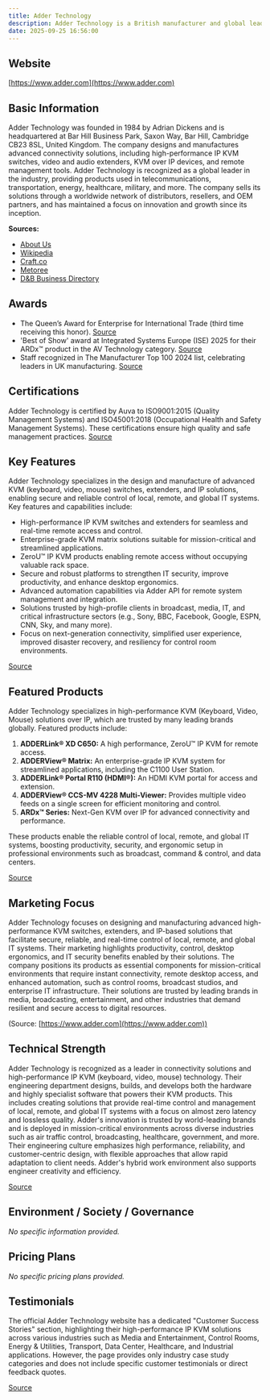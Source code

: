 ```yaml
---
title: Adder Technology
description: Adder Technology is a British manufacturer and global leader in high-performance KVM (keyboard, video, mouse) solutions, specializing in connectivity products that enable secure, real-time control and management of distributed IT systems. Founded in 1984 and headquartered in Bar Hill, Cambridge, UK, Adder serves diverse industries with products such as KVM switches, extenders, converters, and remote management solutions.
date: 2025-09-25 16:56:00
---
```


## Website

[https://www.adder.com](https://www.adder.com)

## Basic Information

Adder Technology was founded in 1984 by Adrian Dickens and is headquartered at Bar Hill Business Park, Saxon Way, Bar Hill, Cambridge CB23 8SL, United Kingdom. The company designs and manufactures advanced connectivity solutions, including high-performance IP KVM switches, video and audio extenders, KVM over IP devices, and remote management tools. Adder Technology is recognized as a global leader in the industry, providing products used in telecommunications, transportation, energy, healthcare, military, and more. The company sells its solutions through a worldwide network of distributors, resellers, and OEM partners, and has maintained a focus on innovation and growth since its inception.

**Sources:**

- [About Us](https://www.adder.com/en/about-us)
- [Wikipedia](https://en.wikipedia.org/wiki/Adder_Technology)
- [Craft.co](https://craft.co/adder-technology)
- [Metoree](https://us.metoree.com/companies/141108/)
- [D&B Business Directory](https://www.dnb.com/business-directory/company-profiles.adder_technology_limited.03ccd74c03541ba59b69ba7b9af22353.html)

## Awards

- The Queen’s Award for Enterprise for International Trade (third time receiving this honor).
  [Source](https://www.adder.com/en/news-media/press-releases/adder-celebrates-queens-award-success-ceremony)
- 'Best of Show' award at Integrated Systems Europe (ISE) 2025 for their ARDx™ product in the AV Technology category.
  [Source](https://www.adder.com/en/search?amp%3Bkeywords=&amp%3Bpage=1&f%5B0%5D=group%3Anews_%26_media&keywords=&page=6&search_type_1=product)
- Staff recognized in The Manufacturer Top 100 2024 list, celebrating leaders in UK manufacturing.
  [Source](https://www.adder.com/en/news-media/blogs/celebrating-excellence-adders-dynamic-duo-shine-2024s-manufacturer-top-100)

## Certifications

Adder Technology is certified by Auva to ISO9001:2015 (Quality Management Systems) and ISO45001:2018 (Occupational Health and Safety Management Systems). These certifications ensure high quality and safe management practices.
[Source](https://www.adder.com/en/compliance)

## Key Features

Adder Technology specializes in the design and manufacture of advanced KVM (keyboard, video, mouse) switches, extenders, and IP solutions, enabling secure and reliable control of local, remote, and global IT systems. Key features and capabilities include:

- High-performance IP KVM switches and extenders for seamless and real-time remote access and control.
- Enterprise-grade KVM matrix solutions suitable for mission-critical and streamlined applications.
- ZeroU™ IP KVM products enabling remote access without occupying valuable rack space.
- Secure and robust platforms to strengthen IT security, improve productivity, and enhance desktop ergonomics.
- Advanced automation capabilities via Adder API for remote system management and integration.
- Solutions trusted by high-profile clients in broadcast, media, IT, and critical infrastructure sectors (e.g., Sony, BBC, Facebook, Google, ESPN, CNN, Sky, and many more).
- Focus on next-generation connectivity, simplified user experience, improved disaster recovery, and resiliency for control room environments.

[Source](https://www.adder.com)

## Featured Products

Adder Technology specializes in high-performance KVM (Keyboard, Video, Mouse) solutions over IP, which are trusted by many leading brands globally. Featured products include:

1. **ADDERLink® XD C650:** A high performance, ZeroU™ IP KVM for remote access.
2. **ADDERView® Matrix:** An enterprise-grade IP KVM system for streamlined applications, including the C1100 User Station.
3. **ADDERLink® Portal R110 (HDMI®):** An HDMI KVM portal for access and extension.
4. **ADDERView® CCS-MV 4228 Multi-Viewer:** Provides multiple video feeds on a single screen for efficient monitoring and control.
5. **ARDx™ Series:** Next-Gen KVM over IP for advanced connectivity and performance.

These products enable the reliable control of local, remote, and global IT systems, boosting productivity, security, and ergonomic setup in professional environments such as broadcast, command & control, and data centers.

[Source](https://www.adder.com)

## Marketing Focus

Adder Technology focuses on designing and manufacturing advanced high-performance KVM switches, extenders, and IP-based solutions that facilitate secure, reliable, and real-time control of local, remote, and global IT systems. Their marketing highlights productivity, control, desktop ergonomics, and IT security benefits enabled by their solutions. The company positions its products as essential components for mission-critical environments that require instant connectivity, remote desktop access, and enhanced automation, such as control rooms, broadcast studios, and enterprise IT infrastructure. Their solutions are trusted by leading brands in media, broadcasting, entertainment, and other industries that demand resilient and secure access to digital resources.

(Source: [https://www.adder.com](https://www.adder.com))

## Technical Strength

Adder Technology is recognized as a leader in connectivity solutions and high-performance IP KVM (keyboard, video, mouse) technology. Their engineering department designs, builds, and develops both the hardware and highly specialist software that powers their KVM products. This includes creating solutions that provide real-time control and management of local, remote, and global IT systems with a focus on almost zero latency and lossless quality. Adder's innovation is trusted by world-leading brands and is deployed in mission-critical environments across diverse industries such as air traffic control, broadcasting, healthcare, government, and more. Their engineering culture emphasizes high performance, reliability, and customer-centric design, with flexible approaches that allow rapid adaptation to client needs. Adder's hybrid work environment also supports engineer creativity and efficiency.

[Source](https://www.adder.com/en/careers/meet-teams)

## Environment / Society / Governance

_No specific information provided._

## Pricing Plans

_No specific pricing plans provided._

## Testimonials

The official Adder Technology website has a dedicated "Customer Success Stories" section, highlighting their high-performance IP KVM solutions across various industries such as Media and Entertainment, Control Rooms, Energy & Utilities, Transport, Data Center, Healthcare, and Industrial applications. However, the page provides only industry case study categories and does not include specific customer testimonials or direct feedback quotes.

[Source](https://www.adder.com/en/latest/customer-success)